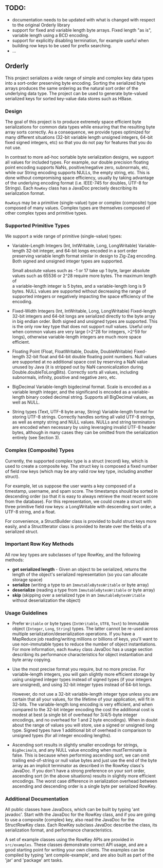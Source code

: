 ## TODO: 

* documentation needs to be updated with what is changed with respect to the original Orderly library 
* support for fixed and variable length byte arrays. Fixed length "as is", variable length using a BCD encoding.
* support for explicitly disabling termination, for example useful when building row keys to be used for prefix searching.
* ...

## Orderly

This project serializes a wide range of simple and complex key data types into a
sort-order preserving byte encoding. Sorting the serialized byte arrays produces
the same ordering as the natural sort order of the underlying data type. 
The project can be used to generate byte-valued serialized keys for 
sorted key-value data stores such as HBase. 

### Design

The goal of this project is to produce extremely space efficient byte 
serializations for common data types while ensuring that the resulting byte
array sorts correctly. As a consequence, we provide types optimized for many
different situations (32-bit variable length unsigned integers, 64-bit fixed
signed integers, etc) so that you do not pay for features that you do not use. 

In contrast to more ad-hoc sortable byte serialization designs, we support all 
values for included types. For example, our double precision floating point 
encoding supports NaNs, positive/negative zero, subnormals, etc, while our 
String encoding supports NULLs, the empty string, etc. This is done without 
compromising space efficiency, usually by taking advantage of the underlying 
encoding format (i.e. IEEE-745 for doubles, UTF-8 for Strings). Each 
`RowKey` class has a JavaDoc precisely describing its serialization format. 

`RowKey`s may be a primitive (single-value) type or complex (composite) type 
composed of many values. Complex types are themselves composed of other 
complex types and primitive types.
 
### Supported Primitive Types
We support a wide range of primitive (single-value) types:

  * Variable-Length Integers (Int, IntWritable, Long, LongWritable)
    Variable-length 32-bit integer, and 64-bit longs encoded in a sort order 
    preserving variable length format similar in design to Zig-Zag encoding.
    Both signed and unsigned integer types are supported.

    Small absolute values such as -1 or 17 take up 1 byte, larger absolute
    values such as 65536 or 2^28 require more bytes. The maximum length of   
    a variable-length integer is 5 bytes, and a variable-length long is 9 bytes.
    NULL values are supported without decreasing the range of supported integers
    or negatively impacting the space efficiency of the encoding.
 
  * Fixed-Width Integers (Int, IntWritable, Long, LongWritable)
    Fixed-length 32-bit integers and 64-bit longs are serialized directly to the
    byte array in big endian order. Both signed and unsigned types are supported.
    This is the only row key type that does not support null values. Useful only
    when common values are very large (>2^28 for integers, >2^59 for longs), 
    otherwise variable-length integers are much more space efficient. 

  * Floating Point (Float, FloatWritable, Double, DoubleWritable)
    Fixed-length 32-bit float and 64-bit double floating point numbers. Null
    values are supported at no additional space cost by reserving a NaN
    value unused by Java (it is stripped out by NaN canonicalization during 
    Double.doubleToLongBits). Correctly sorts all values, including subnormals,
    infinity, positive and negative zero, etc.

  * BigDecimal
    Variable-length bigdecimal format. Scale is encoded as a variable length
    integer, and the significand is encoded as a variable-length binary coded 
    decimal string. Supports all BigDecimal values, as well as NULL. 

  * String types  (Text, UTF-8 byte array, String)
    Variable-length format for storing UTF-8 strings. Correctly handles sorting 
    all valid UTF-8 strings, as well as empty string and NULL values. NULLs and 
    string terminators are encoded when necessary by using leveraging 
    invalid UTF-8 header bytes, although in many cases they can be omitted from
    the serialization entirely (see Section 3).

### Complex (Composite) Types
Currently, the supported complex type is a struct (record) key, which is used to
create a composite key. The struct key is composed a fixed number of field
row keys (which may be any valid row key type, including another struct). 

For example, let us suppose the user wants a key composed of a timestamp, 
username, and spam score. The timestamps should be sorted in descending order
(so that it is easy to always retrieve the most recent score from the database).
For this representation, we could create a struct with three primitive field row
keys: a LongWritable with descending sort order, a UTF-8 string, and a float. 

For convenience, a StructBuilder class is provided to build struct keys more 
easily, and a StructIterator class is provided to iterate over the fields of a 
serialized struct.

### Important Row Key Methods
All row key types are subclasses of type RowKey, and the following methods:
  * **get serialized length** - Given an object to be serialized, returns the 
    length of the object's serialized representation (so you can allocate
    storage space)
  * **serialize** (writing a type to an `ImmutableBytesWritable` or byte array)
  * **deserialize** (reading a type from `ImmutableBytesWritable` or byte array)
  * **skip** (skipping over a serialized type in an `ImmutableBytesWritable` 
    without deserialization the object)

### Usage Guidelines
   * Prefer `Writable` or byte types (`IntWritable`, `UTF8`, `Text`) to 
     Immutable object (`Integer`, `Long`, `String`) types. The latter cannot be 
     re-used across multiple serialization/deserialization operations. If you have
     a MapReduce job reading/writing millions or billions of keys, you'll want to
     use non-immutable types to reduce the number of object instantiations. For 
     more information, each `RowKey` class JavaDoc has a usage section describing 
     its performance characteristics for object instantiation and byte array 
     copying.

   * Use the most precise format you require, but no more precise.
     For variable-length integers, you will gain slightly more efficient storage 
     by using unsigned integer types instead of signed types (if your integers
     are unsigned), and using 32-bit integer types instead of 64-bit longs. 

     However, do not use a 32-bit variable-length integer type unless you are
     certain that all your values, for the lifetime of your application, will
     fit in 32-bits. The variable-length long encoding is very efficient, and 
     when compared to the 32-bit integer encoding the cost the additional cost
     is modest at best (a single bit of overhead for 3/4/5-byte integer encodings,
     and no overhead for 1 and 2 byte encodings). When in doubt about the range of
     values you will store, use a signed or unsigned long type. Signed types
     have 1 additional bit of overhead in comparison to unsigned types (for all
     integer encoding lengths).
   
   * Ascending sort results in slightly smaller encodings for strings, 
     `BigDecimal`s, and any NULL value encoding when mustTerminate is false. This is
     because when performing ascending sort, we can omit trailing end-of-string 
     or null value bytes and just use the end of the byte array as an implicit 
     terminator as described in the RowKey class's JavaDoc. If you don't have a 
     strong preference on your sort order, ascending sort (in the above 
     situations) results in slightly more efficient encodings. The worst case 
     difference in serialization overhead between ascending and descending order 
     is a single byte per serialized RowKey.

### Additional Documentation
All public classes have JavaDocs, which can be built by typing 'ant javadoc'.
Start with the JavaDoc for the RowKey class, and if you are going to use a 
composite (complex) key, also read the JavaDoc for the StructRowKey class.
Each RowKey subclass JavaDoc describe the class, its serialization format, and 
performance characteristics.

A set of example classes using the RowKey APIs are provided in `src/examples`. 
These classes demonstrate correct API usage, and are a good starting point for 
writing your own clients. The examples can be compiled by typing 
'ant compile-example', and are also built as part of the 'jar' and 'package' 
ant tasks.
